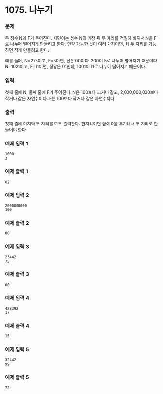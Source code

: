 # 1075. 나누기

### 문제
두 정수 N과 F가 주어진다. 지민이는 정수 N의 가장 뒤 두 자리를 적절히 바꿔서 N을 F로 나누어 떨어지게 만들려고 한다. 만약 가능한 것이 여러 가지이면, 뒤 두 자리를 가능하면 작게 만들려고 한다.

예를 들어, N=275이고, F=5이면, 답은 00이다. 200이 5로 나누어 떨어지기 때문이다. N=1021이고, F=11이면, 정답은 01인데, 1001이 11로 나누어 떨어지기 때문이다.

### 입력
첫째 줄에 N, 둘째 줄에 F가 주어진다. N은 100보다 크거나 같고, 2,000,000,000보다 작거나 같은 자연수이다. F는 100보다 작거나 같은 자연수이다.

### 출력
첫째 줄에 마지막 두 자리를 모두 출력한다. 한자리이면 앞에 0을 추가해서 두 자리로 만들어야 한다.

### 예제 입력 1 
```
1000
3
```
### 예제 출력 1 
```
02
```
### 예제 입력 2
```
2000000000
100
```
### 예제 출력 2 
```
00
```
### 예제 입력 3 
```
23442
75
```
### 예제 출력 3 
```
00
```
### 예제 입력 4 
```
428392
17
```
### 예제 출력 4 
```
15
```
### 예제 입력 5 
```
32442
99
```
### 예제 출력 5 
```
72
```
